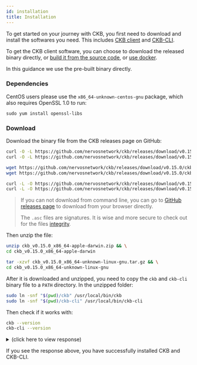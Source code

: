 ```yaml
---
id: installation
title: Installation
---
```


To get started on your journey with CKB, you first need to download and install the softwares you need. This includes [CKB client](https://github.com/nervosnetwork/ckb) and [CKB-CLI](https://github.com/nervosnetwork/ckb-cli).

To get the CKB client software, you can choose to download the released binary directly, or [build it from the source code](../dev-guide/compile), or [use docker](https://github.com/nervosnetwork/ckb/blob/develop/docs/run-ckb-with-docker.md).

In this guidance we use the pre-built binary directly.

### Dependencies

CentOS users please use the `x86_64-unknown-centos-gnu` package, which also requires OpenSSL 1.0 to run:

```shell
sudo yum install openssl-libs
```

### Download

Download the binary file from the CKB releases page on GitHub:


<!-- Todo: change the release version here -->

<!--DOCUSAURUS_CODE_TABS-->
<!--macOS-->
```bash
curl -O -L https://github.com/nervosnetwork/ckb/releases/download/v0.15.0/ckb_v0.15.0_x86_64-apple-darwin.zip
curl -O -L https://github.com/nervosnetwork/ckb/releases/download/v0.15.0/ckb_v0.15.0_x86_64-apple-darwin.zip.asc
```
<!--Linux-->
```bash
wget https://github.com/nervosnetwork/ckb/releases/download/v0.15.0/ckb_v0.15.0_x86_64-unknown-linux-gnu.tar.gz
wget https://github.com/nervosnetwork/ckb/releases/download/v0.15.0/ckb_v0.15.0_x86_64-unknown-linux-gnu.tar.gz.asc
```
<!--CentOS-->
```bash
curl -L -O https://github.com/nervosnetwork/ckb/releases/download/v0.15.0/ckb_v0.15.0_x86_64-unknown-centos-gnu.tar.gz
curl -L -O https://github.com/nervosnetwork/ckb/releases/download/v0.15.0/ckb_v0.15.0_x86_64-unknown-centos-gnu.tar.gz.asc
```
<!--END_DOCUSAURUS_CODE_TABS-->

> If you can not download from command line, you can go to [GitHub releases page](https://github.com/nervosnetwork/ckb/releases/tag/v0.14.0) to download from your browser directly.
>
> The `.asc` files are signatures. It is wise and more secure to check out for the files [integrity](https://github.com/nervosnetwork/ckb/blob/develop/docs/integrity-check.md).

Then unzip the file:

<!--DOCUSAURUS_CODE_TABS-->
<!--macOS-->
```bash
unzip ckb_v0.15.0_x86_64-apple-darwin.zip && \
cd ckb_v0.15.0_x86_64-apple-darwin
```
<!--Linux-->
```bash
tar -xzvf ckb_v0.15.0_x86_64-unknown-linux-gnu.tar.gz && \
cd ckb_v0.15.0_x86_64-unknown-linux-gnu
```

<!--END_DOCUSAURUS_CODE_TABS-->

After it is downloaded and unzipped, you need to copy the `ckb` and `ckb-cli` binary file to a `PATH` directory. In the unzipped folder:
```bash
sudo ln -snf "$(pwd)/ckb" /usr/local/bin/ckb
sudo ln -snf "$(pwd)/ckb-cli" /usr/local/bin/ckb-cli
```

Then check if it works with:
```bash
ckb --version
ckb-cli --version
```

<!-- Todo: change the response here -->

<details>
<summary>(click here to view response)</summary>
```bash
$ ckb --version
ckb-cli --version
ckb 0.15.0 (rylai-v4 7cb6cff 2019-06-29)
ckb-cli 0.15.0 (e1a73e6 2019-06-29)
```
</details>

If you see the response above, you have successfully installed CKB and CKB-CLI.
